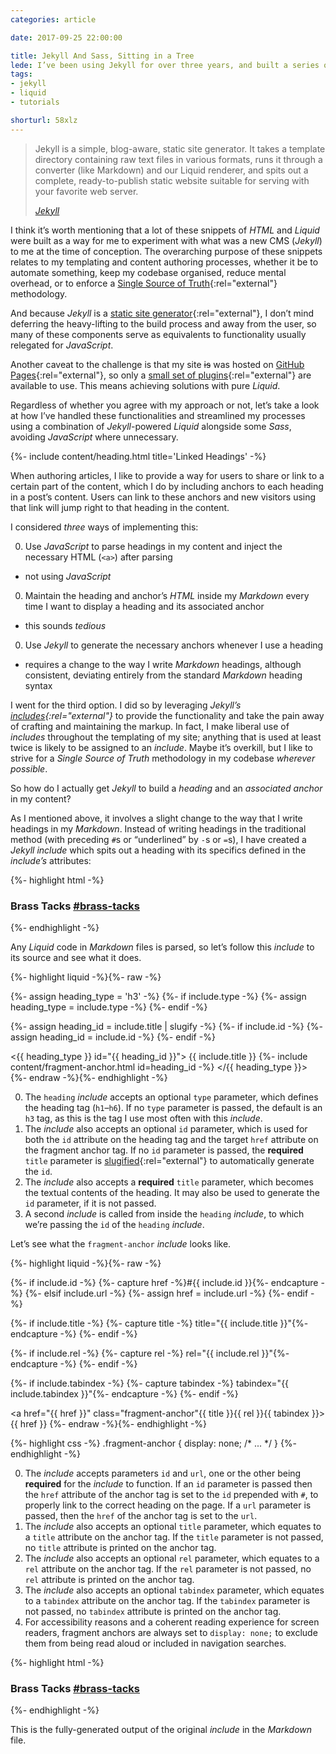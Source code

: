 ```yaml
---
categories: article

date: 2017-09-25 22:00:00

title: Jekyll And Sass, Sitting in a Tree
lede: I’ve been using Jekyll for over three years, and built a series of useful reusable components to streamline my templating and authoring processes.
tags:
- jekyll
- liquid
- tutorials

shorturl: 58xlz
---
```



<blockquote>
    <p>Jekyll is a simple, blog-aware, static site generator. It takes a template directory containing raw text files in various formats, runs it through a converter (like Markdown) and our Liquid renderer, and spits out a complete, ready-to-publish static website suitable for serving with your favorite web server.</p>
    <cite class="h-cite"><a href="https://jekyllrb.com/" rel="external">Jekyll</a></cite>
</blockquote>

I think it’s worth mentioning that a lot of these snippets of *HTML* and *Liquid* were built as a way for me to experiment with what was a new CMS (*Jekyll*) to me at the time of conception. The overarching purpose of these snippets relates to my templating and content authoring processes, whether it be to automate something, keep my codebase organised, reduce mental overhead, or to enforce a [Single Source of Truth](https://en.wikipedia.org/wiki/Single_source_of_truth){:rel="external"} methodology.

And because *Jekyll* is a [static site generator](https://davidwalsh.name/introduction-static-site-generators){:rel="external"}, I don’t mind deferring the heavy-lifting to the build process and away from the user, so many of these components serve as equivalents to functionality usually relegated for *JavaScript*.

Another caveat to the challenge is that my site <s>is</s> was hosted on [GitHub Pages](https://pages.github.com){:rel="external"}, so only a [small set of plugins](https://help.github.com/articles/adding-jekyll-plugins-to-a-github-pages-site/){:rel="external"} are available to use. This means achieving solutions with pure *Liquid*.

Regardless of whether you agree with my approach or not, let’s take a look at how I’ve handled these functionalities and streamlined my processes using a combination of *Jekyll*-powered *Liquid* alongside some *Sass*, avoiding *JavaScript* where unnecessary.


{%- include content/heading.html title='Linked Headings' -%}

When authoring articles, I like to provide a way for users to share or link to a certain part of the content, which I do by including anchors to each heading in a post’s content. Users can link to these anchors and new visitors using that link will jump right to that heading in the content.

I considered *three* ways of implementing this:

0. Use *JavaScript* to parse headings in my content and inject the necessary HTML (`<a>`) after parsing
  - not using *JavaScript*
0. Maintain the heading and anchor’s *HTML* inside my *Markdown* every time I want to display a heading and its associated anchor
  - this sounds *tedious*
0. Use *Jekyll* to generate the necessary anchors whenever I use a heading
  - requires a change to the way I write *Markdown* headings, although consistent, deviating entirely from the standard *Markdown* heading syntax

I went for the third option. I did so by leveraging *Jekyll’s* *[includes](https://jekyllrb.com/docs/templates/#includes "Jekyll Templating Includes"){:rel="external"}* to provide the functionality and take the pain away of crafting and maintaining the markup. In fact, I make liberal use of *includes* throughout the templating of my site; anything that is used at least twice is likely to be assigned to an *include*. Maybe it’s overkill, but I like to strive for a *Single Source of Truth* methodology in my codebase *wherever possible*.

So how do I actually get *Jekyll* to build a *heading* and an *associated anchor* in my content?

As I mentioned above, it involves a slight change to the way that I write headings in my *Markdown*. Instead of writing headings in the traditional method (with preceding `#`s or <q>underlined</q> by `-`s or `=`s), I have created a *Jekyll* *include* which spits out a heading with its specifics defined in the *include’s* attributes:

{%- highlight html -%}
<h3 id="brass-tacks">
    Brass Tacks
    <a href="#brass-tacks" class="fragment-anchor">#brass-tacks</a>
</h3>
{%- endhighlight -%}

Any *Liquid* code in *Markdown* files is parsed, so let’s follow this *include* to its source and see what it does.

{%- highlight liquid -%}{%- raw -%}
<!-- 1 -->
{%- assign heading_type = 'h3' -%}
{%- if include.type -%}
    {%- assign heading_type = include.type -%}
{%- endif -%}

<!-- 2 & 3 -->
{%- assign heading_id = include.title | slugify -%}
{%- if include.id -%}
    {%- assign heading_id = include.id -%}
{%- endif -%}

<{{ heading_type }} id="{{ heading_id }}">
    {{ include.title }}
    <!-- 4 -->
    {%- include content/fragment-anchor.html id=heading_id -%}
</{{ heading_type }}>
{%- endraw -%}{%- endhighlight -%}

0. The `heading` *include* accepts an optional `type` parameter, which defines the heading tag (`h1`–`h6`). If no `type` parameter is passed, the default is an `h3` tag, as this is the tag I use most often with this *include*.
0. The *include* also accepts an optional `id` parameter, which is used for both the `id` attribute on the heading tag and the target `href` attribute on the fragment anchor tag. If no `id` parameter is passed, the **required** `title` parameter is [slugified](https://jekyllrb.com/docs/templates/){:rel="external"} to automatically generate the `id`.
0. The *include* also accepts a **required** `title` parameter, which becomes the textual contents of the heading. It may also be used to generate the `id` parameter, if it is not passed.
0. A second *include* is called from inside the `heading` *include*, to which we’re passing the `id` of the `heading` *include*.

Let’s see what the `fragment-anchor` *include* looks like.

{%- highlight liquid -%}{%- raw -%}
<!-- 1 -->
{%- if include.id -%}
    {%- capture href -%}#{{ include.id }}{%- endcapture -%}
{%- elsif include.url -%}
    {%- assign href = include.url -%}
{%- endif -%}

<!-- 2 -->
{%- if include.title -%}
    {%- capture title -%} title="{{ include.title }}"{%- endcapture -%}
{%- endif -%}

<!-- 3 -->
{%- if include.rel -%}
    {%- capture rel -%} rel="{{ include.rel }}"{%- endcapture -%}
{%- endif -%}

<!-- 4 -->
{%- if include.tabindex -%}
    {%- capture tabindex -%} tabindex="{{ include.tabindex }}"{%- endcapture -%}
{%- endif -%}

<!-- 5 -->
<a href="{{ href }}" class="fragment-anchor"{{ title }}{{ rel }}{{ tabindex }}>{{ href }}</a>
{%- endraw -%}{%- endhighlight -%}

{%- highlight css -%}
.fragment-anchor {
    display: none;
    /* ... */
}
{%- endhighlight -%}

0. The *include* accepts parameters `id` and `url`, one or the other being **required** for the *include* to function. If an `id` parameter is passed then the `href` attribute of the anchor tag is set to the `id` prepended with `#`, to properly link to the correct heading on the page. If a `url` parameter is passed, then the `href` of the anchor tag is set to the `url`.
0. The *include* also accepts an optional `title` parameter, which equates to a `title` attribute on the anchor tag. If the `title` parameter is not passed, no `title` attribute is printed on the anchor tag.
0. The *include* also accepts an optional `rel` parameter, which equates to a `rel` attribute on the anchor tag. If the `rel` parameter is not passed, no `rel` attribute is printed on the anchor tag.
0. The *include* also accepts an optional `tabindex` parameter, which equates to a `tabindex` attribute on the anchor tag. If the `tabindex` parameter is not passed, no `tabindex` attribute is printed on the anchor tag.
0. For accessibility reasons and a coherent reading experience for screen readers, fragment anchors are always set to `display: none;` to exclude them from being read aloud or included in navigation searches.

{%- highlight html -%}
<h3 id="brass-tacks">
    Brass Tacks
    <a href="#brass-tacks" class="fragment-anchor">#brass-tacks</a>
</h3>
{%- endhighlight -%}

This is the fully-generated output of the original *include* in the *Markdown* file.
